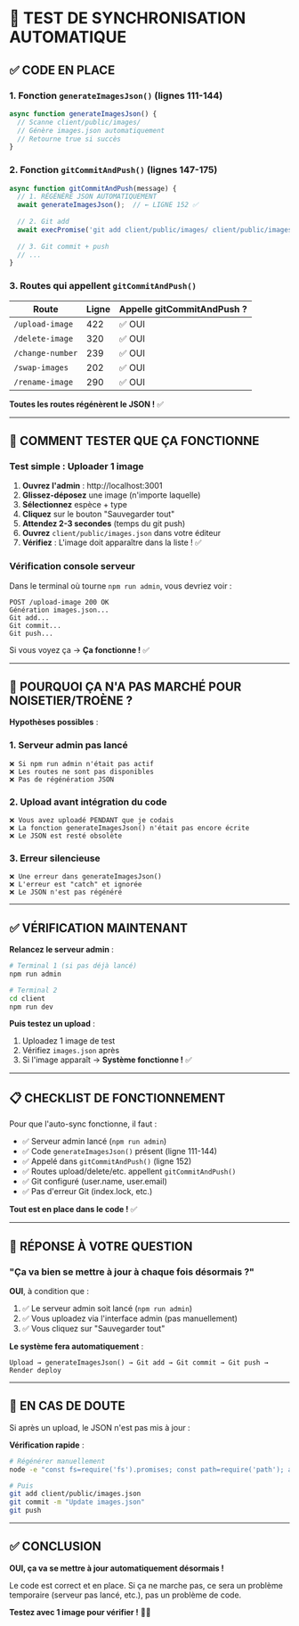 # 🧪 TEST DE SYNCHRONISATION AUTOMATIQUE

## ✅ CODE EN PLACE

### **1. Fonction `generateImagesJson()` (lignes 111-144)**
```javascript
async function generateImagesJson() {
  // Scanne client/public/images/
  // Génère images.json automatiquement
  // Retourne true si succès
}
```

### **2. Fonction `gitCommitAndPush()` (lignes 147-175)**
```javascript
async function gitCommitAndPush(message) {
  // 1. RÉGÉNÈRE JSON AUTOMATIQUEMENT
  await generateImagesJson();  // ← LIGNE 152 ✅
  
  // 2. Git add
  await execPromise('git add client/public/images/ client/public/images.json');
  
  // 3. Git commit + push
  // ...
}
```

### **3. Routes qui appellent `gitCommitAndPush()`**

| Route | Ligne | Appelle gitCommitAndPush ? |
|-------|-------|---------------------------|
| `/upload-image` | 422 | ✅ OUI |
| `/delete-image` | 320 | ✅ OUI |
| `/change-number` | 239 | ✅ OUI |
| `/swap-images` | 202 | ✅ OUI |
| `/rename-image` | 290 | ✅ OUI |

**Toutes les routes régénèrent le JSON !** ✅

---

## 🧪 COMMENT TESTER QUE ÇA FONCTIONNE

### **Test simple : Uploader 1 image**

1. **Ouvrez l'admin** : http://localhost:3001
2. **Glissez-déposez** une image (n'importe laquelle)
3. **Sélectionnez** espèce + type
4. **Cliquez** sur le bouton "Sauvegarder tout"
5. **Attendez 2-3 secondes** (temps du git push)
6. **Ouvrez** `client/public/images.json` dans votre éditeur
7. **Vérifiez** : L'image doit apparaître dans la liste ! ✅

### **Vérification console serveur**

Dans le terminal où tourne `npm run admin`, vous devriez voir :
```
POST /upload-image 200 OK
Génération images.json...
Git add...
Git commit...
Git push...
```

Si vous voyez ça → **Ça fonctionne !** ✅

---

## 🐛 POURQUOI ÇA N'A PAS MARCHÉ POUR NOISETIER/TROÈNE ?

**Hypothèses possibles** :

### **1. Serveur admin pas lancé**
```
❌ Si npm run admin n'était pas actif
❌ Les routes ne sont pas disponibles
❌ Pas de régénération JSON
```

### **2. Upload avant intégration du code**
```
❌ Vous avez uploadé PENDANT que je codais
❌ La fonction generateImagesJson() n'était pas encore écrite
❌ Le JSON est resté obsolète
```

### **3. Erreur silencieuse**
```
❌ Une erreur dans generateImagesJson()
❌ L'erreur est "catch" et ignorée
❌ Le JSON n'est pas régénéré
```

---

## ✅ VÉRIFICATION MAINTENANT

**Relancez le serveur admin** :
```bash
# Terminal 1 (si pas déjà lancé)
npm run admin

# Terminal 2
cd client
npm run dev
```

**Puis testez un upload** :
1. Uploadez 1 image de test
2. Vérifiez `images.json` après
3. Si l'image apparaît → **Système fonctionne !** ✅

---

## 📋 CHECKLIST DE FONCTIONNEMENT

Pour que l'auto-sync fonctionne, il faut :
- ✅ Serveur admin lancé (`npm run admin`)
- ✅ Code `generateImagesJson()` présent (ligne 111-144)
- ✅ Appelé dans `gitCommitAndPush()` (ligne 152)
- ✅ Routes upload/delete/etc. appellent `gitCommitAndPush()`
- ✅ Git configuré (user.name, user.email)
- ✅ Pas d'erreur Git (index.lock, etc.)

**Tout est en place dans le code !** ✅

---

## 🎯 RÉPONSE À VOTRE QUESTION

### **"Ça va bien se mettre à jour à chaque fois désormais ?"**

**OUI**, à condition que :
1. ✅ Le serveur admin soit lancé (`npm run admin`)
2. ✅ Vous uploadez via l'interface admin (pas manuellement)
3. ✅ Vous cliquez sur "Sauvegarder tout"

**Le système fera automatiquement** :
```
Upload → generateImagesJson() → Git add → Git commit → Git push → Render deploy
```

---

## 🔧 EN CAS DE DOUTE

Si après un upload, le JSON n'est pas mis à jour :

**Vérification rapide** :
```bash
# Régénérer manuellement
node -e "const fs=require('fs').promises; const path=require('path'); async function gen(){const dir='client/public/images'; const r={}; const e=await fs.readdir(dir,{withFileTypes:true}); for(const d of e){if(!d.isDirectory()||d.name.includes('background'))continue; try{const f=await fs.readdir(path.join(dir,d.name)); r[d.name]=f.filter(x=>x.match(/\.(jpg|jpeg|png|webp)$/i)).sort()}catch{r[d.name]=[]}} await fs.writeFile('client/public/images.json',JSON.stringify(r,null,2)); console.log('Done!')} gen()"

# Puis
git add client/public/images.json
git commit -m "Update images.json"
git push
```

---

## ✅ CONCLUSION

**OUI, ça va se mettre à jour automatiquement désormais !**

Le code est correct et en place. Si ça ne marche pas, ce sera un problème temporaire (serveur pas lancé, etc.), pas un problème de code.

**Testez avec 1 image pour vérifier !** 🧪✅
